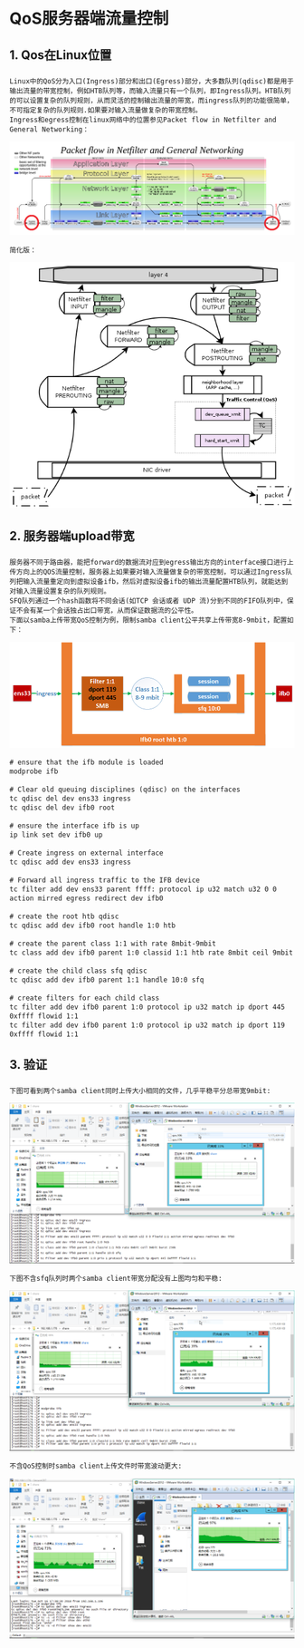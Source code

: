 
# QoS服务器端流量控制
   
   
## 1. Qos在Linux位置

### 
    Linux中的QoS分为入口(Ingress)部分和出口(Egress)部分，大多数队列(qdisc)都是用于输出流量的带宽控制，例如HTB队列等，而输入流量只有一个队列，即Ingress队列。HTB队列的可以设置复杂的队列规则，从而灵活的控制输出流量的带宽，而ingress队列的功能很简单，不可指定复杂的队列规则.如果要对输入流量做复杂的带宽控制。
    Ingress和egress控制在linux网络中的位置参见Packet flow in Netfilter and General Networking：
![image](https://github.com/larkguo/Architecture/blob/master/Qos/data/Netfilter-packet-flow.svg.png)
    
    简化版：
![image](https://github.com/larkguo/Architecture/blob/master/Qos/data/tc-in-linux.png)

 
## 2. 服务器端upload带宽

###
    服务器不同于路由器，能把forward的数据流对应到egress输出方向的interface接口进行上传方向上的QOS流量控制，服务器上如果要对输入流量做复杂的带宽控制，可以通过Ingress队列把输入流量重定向到虚拟设备ifb，然后对虚拟设备ifb的输出流量配置HTB队列，就能达到对输入流量设置复杂的队列规则。
    SFQ队列通过一个hash函数将不同会话(如TCP 会话或者 UDP 流)分到不同的FIFO队列中，保证不会有某一个会话独占出口带宽，从而保证数据流的公平性。
    下面以samba上传带宽QoS控制为例，限制samba client公平共享上传带宽8-9mbit，配置如下：
![image](https://github.com/larkguo/Architecture/blob/master/Qos/data/upload-qos.png)

	# ensure that the ifb module is loaded 
	modprobe ifb
		
	# Clear old queuing disciplines (qdisc) on the interfaces
	tc qdisc del dev ens33 ingress
	tc qdisc del dev ifb0 root
		
	# ensure the interface ifb is up 
	ip link set dev ifb0 up
		
	# Create ingress on external interface
	tc qdisc add dev ens33 ingress 
		 
	# Forward all ingress traffic to the IFB device
	tc filter add dev ens33 parent ffff: protocol ip u32 match u32 0 0 action mirred egress redirect dev ifb0
		
	# create the root htb qdisc
	tc qdisc add dev ifb0 root handle 1:0 htb
		
	# create the parent class 1:1 with rate 8mbit-9mbit
	tc class add dev ifb0 parent 1:0 classid 1:1 htb rate 8mbit ceil 9mbit
		
	# create the child class sfq qdisc
	tc qdisc add dev ifb0 parent 1:1 handle 10:0 sfq 
		
	# create filters for each child class
	tc filter add dev ifb0 parent 1:0 protocol ip u32 match ip dport 445 0xffff flowid 1:1
	tc filter add dev ifb0 parent 1:0 protocol ip u32 match ip dport 119 0xffff flowid 1:1

 
## 3. 验证

###
    下图可看到两个samba client同时上传大小相同的文件，几乎平稳平分总带宽9mbit:
![image](https://github.com/larkguo/Architecture/blob/master/Qos/data/SMB-HTB-IFB-SFQ.png)

    下图不含sfq队列时两个samba client带宽分配没有上图均匀和平稳:
![image](https://github.com/larkguo/Architecture/blob/master/Qos/data/SMB-HTB-IFB.png)

    不含QoS控制时samba client上传文件时带宽波动更大:
![image](https://github.com/larkguo/Architecture/blob/master/Qos/data/SMB-no-QoS.png)
